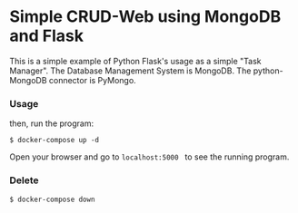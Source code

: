 # Simple CRUD-Web using MongoDB and Flask

This is a simple example of Python Flask's usage as a simple "Task Manager".
The Database Management System is MongoDB. 
The python-MongoDB connector is PyMongo.

### Usage


then, run the program:

```
$ docker-compose up -d
```

Open your browser and go to `localhost:5000	` to see the running program.

### Delete

```
$ docker-compose down
```
